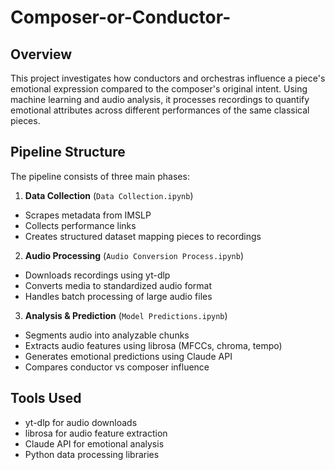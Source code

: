 # Composer-or-Conductor-

## Overview

This project investigates how conductors and orchestras influence a piece's emotional expression compared to the composer's original intent. Using machine learning and audio analysis, it processes recordings to quantify emotional attributes across different performances of the same classical pieces.

## Pipeline Structure

The pipeline consists of three main phases:

1. **Data Collection** (`Data Collection.ipynb`)
  - Scrapes metadata from IMSLP
  - Collects performance links 
  - Creates structured dataset mapping pieces to recordings

2. **Audio Processing** (`Audio Conversion Process.ipynb`)
  - Downloads recordings using yt-dlp
  - Converts media to standardized audio format
  - Handles batch processing of large audio files

3. **Analysis & Prediction** (`Model Predictions.ipynb`) 
  - Segments audio into analyzable chunks
  - Extracts audio features using librosa (MFCCs, chroma, tempo)
  - Generates emotional predictions using Claude API
  - Compares conductor vs composer influence

## Tools Used
- yt-dlp for audio downloads
- librosa for audio feature extraction  
- Claude API for emotional analysis
- Python data processing libraries
